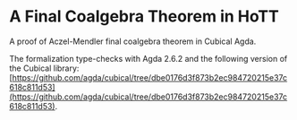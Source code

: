 # A Final Coalgebra Theorem in HoTT

A proof of Aczel-Mendler final coalgebra theorem in Cubical Agda.

The formalization type-checks with Agda 2.6.2 and the following version of the Cubical library:
[https://github.com/agda/cubical/tree/dbe0176d3f873b2ec984720215e37c618c811d53](https://github.com/agda/cubical/tree/dbe0176d3f873b2ec984720215e37c618c811d53).